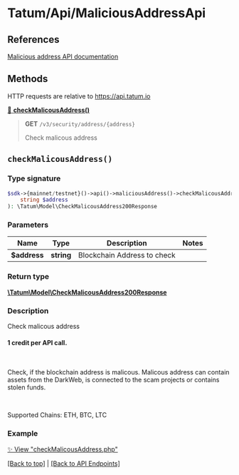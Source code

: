 # Tatum/Api/MaliciousAddressApi

## References

[Malicious address API documentation](https://apidoc.tatum.io/tag/Malicious-address/)

## Methods

HTTP requests are relative to https://api.tatum.io

[🔹 **checkMalicousAddress()**](#checkmalicousaddress) 

> **GET** `/v3/security/address/{address}`
> 
> Check malicous address



## `checkMalicousAddress()`

### Type signature

```php
$sdk->{mainnet/testnet}()->api()->maliciousAddress()->checkMalicousAddress(
    string $address
): \Tatum\Model\CheckMalicousAddress200Response
```

### Parameters

Name | Type | Description  | Notes
------------- | ------------- | ------------- | -------------
 **$address** | **string**  | Blockchain Address to check |

### Return type

[**\Tatum\Model\CheckMalicousAddress200Response**](../Model/CheckMalicousAddress200Response.md)

### Description

Check malicous address

<h4>1 credit per API call.</h4><br/> <p>Check, if the blockchain address is malicous. Malicous address can contain assets from the DarkWeb, is connected to the scam projects or contains stolen funds.</p><br/> <p>Supported Chains: ETH, BTC, LTC</p>

### Example

[✨ View "checkMalicousAddress.php"](../../examples/Api/MaliciousAddressApi/checkMalicousAddress.php)

[[Back to top]](#) | [[Back to API Endpoints]](../index.md#api-endpoints)
